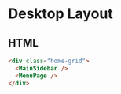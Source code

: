 # Desktop Layout

## HTML

```html
<div class="home-grid">
  <MainSidebar />
  <MenuPage />
</div>
```
